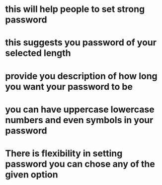 #  this will help people to set strong password 
# this suggests you password of your selected length
# provide you description of how long you want your password to be
# you can have uppercase lowercase numbers and even symbols in your password
# There is flexibility in setting password you can chose any of the given option